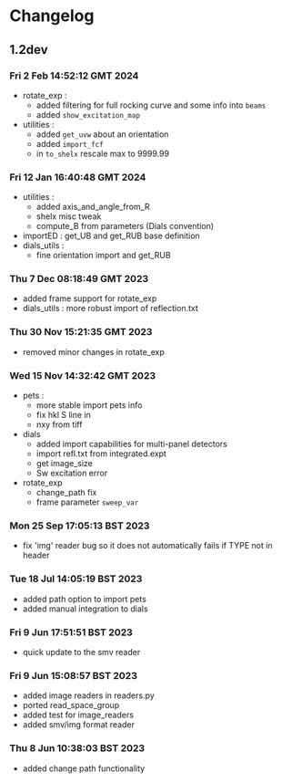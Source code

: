 # Changelog
## 1.2dev
### Fri  2 Feb 14:52:12 GMT 2024
- rotate_exp :
  - added filtering for full rocking curve and some info into `beams`
  - added `show_excitation_map` 
- utilities :
  - added `get_uvw` about an orientation
  - added `import_fcf`
  - in `to_shelx` rescale max to 9999.99
### Fri 12 Jan 16:40:48 GMT 2024
- utilities :
  - added axis_and_angle_from_R
  - shelx misc tweak
  - compute_B from parameters (Dials convention)
- importED : get_UB and get_RUB base definition
- dials_utils :
  - fine orientation import and get_RUB

### Thu  7 Dec 08:18:49 GMT 2023
- added frame support for rotate_exp
- dials_utils : more robust import of reflection.txt

### Thu 30 Nov 15:21:35 GMT 2023
- removed minor changes in rotate_exp

### Wed 15 Nov 14:32:42 GMT 2023
- pets :
  - more stable import pets info
  - fix hkl S line in
  - nxy from tiff
- dials
  - added import capabilities for multi-panel detectors
  - import refl.txt from integrated.expt
  - get image_size
  - Sw excitation error
- rotate_exp
  - change_path fix
  - frame parameter `sweep_var`
### Mon 25 Sep 17:05:13 BST 2023
- fix 'img' reader bug so it does not automatically fails if TYPE not in header
### Tue 18 Jul 14:05:19 BST 2023
- added path option to import pets
- added manual integration to dials

### Fri  9 Jun 17:51:51 BST 2023
- quick update to the smv reader

### Fri  9 Jun 15:08:57 BST 2023
- added image readers in readers.py
- ported read_space_group
- added test for image_readers
- added smv/img format reader

### Thu  8 Jun 10:38:03 BST 2023
- added change path functionality
